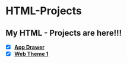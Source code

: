 # HTML-Projects
 
## My HTML - Projects are here!!!

+ [x] [**App Drawer**](AppDrawer)
+ [x] [**Web Theme 1**](Web%20Theme%201)

